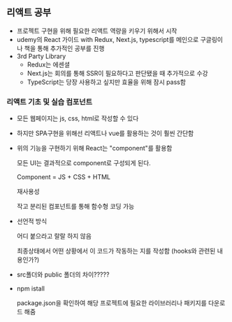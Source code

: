 ## 리액트 공부

- 프로젝트 구현을 위해 필요한 리액트 역량을 키우기 위해서 시작
- udemy의 React 가이드 with Redux, Next.js, typescript를 메인으로 구글링이나 책을 통해 추가적인 공부를 진행
- 3rd Party Library
  - Redux는 에센셜
  - Next.js는 회의를 통해 SSR이 필요하다고 판단됐을 때 추가적으로 수강
  - TypeScript는 당장 사용하고 싶지만 효율을 위해 잠시 pass함



### 리액트 기초 및 실습 컴포넌트

- 모든 웹페이지는 js, css, html로 작성할 수 있다

- 하지만 SPA구현을 위해선 리액트나 vue를 활용하는 것이 훨씬 간단함

- 위의 기능을 구현하기 위해 React는 "component"를 활용함

  모든 UI는 결과적으로 component로 구성되게 된다.

  Component = JS + CSS + HTML

  재사용성

  작고 분리된 컴포넌트를 통해 함수형 코딩 가능

- 선언적 방식

  어디 붙으라고 랄랄 하지 않음

  최종상태에서 어떤 상황에서 이 코드가 작동하는 지를 작성함 (hooks와 관련된 내용인가?)

- src폴더와 public 폴더의 차이?????

- npm istall

  package.json을 확인하여 해당 프로젝트에 필요한 라이브러리나 패키지를 다운로드 해줌

  

